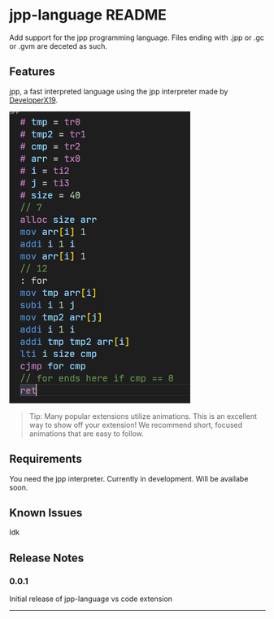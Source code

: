 # jpp-language README

Add support for the jpp programming language.
Files ending with .jpp or .gc or .gvm are deceted as such.

## Features

jpp, a fast interpreted language using the jpp interpreter made by [DeveloperX19](https://github.com/DeveloperX19).

![feature X](https://raw.githubusercontent.com/yurtemre7/jpp-language/main/images/image1.png)

> Tip: Many popular extensions utilize animations. This is an excellent way to show off your extension! We recommend short, focused animations that are easy to follow.

## Requirements

You need the jpp interpreter. Currently in development.
Will be availabe soon.

## Known Issues

Idk

## Release Notes

### 0.0.1

Initial release of jpp-language vs code extension


---
